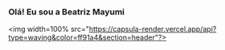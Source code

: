 ### Olá! Eu sou a Beatriz Mayumi

<img width=100% src="https://capsula-render.vercel.app/api?type=waving&color=ff91a4&section=header"?>

